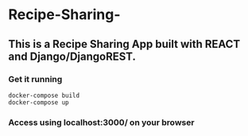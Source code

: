 # Recipe-Sharing-
## This is a Recipe Sharing App built with REACT and Django/DjangoREST.        
### Get it running    
`docker-compose build`    
`docker-compose up`    
### Access using localhost:3000/ on your browser
